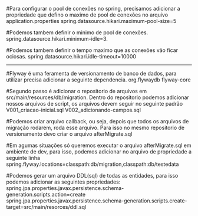 #Para configurar o pool de conexões no spring, precisamos adicionar a propriedade que defino o maximo de pool de 
conexões no arquivo application.properties
spring.datasource.hikari.maximum-pool-size=5

#Podemos tambem definir o minimo de pool de conexões.
spring.datasource.hikari.minimum-idle=3.

#Podemos tambem definir o tempo maximo que as conexões vão ficar ociosas.
spring.datasource.hikari.idle-timeout=10000

--------------------------
#Flyway é uma feramenta de versionamento de banco de dados, para utilizar precisa adicionar a seguinte
dependencia.
<dependency>
	<groupId>org.flywaydb</groupId>
	<artifactId>flyway-core</artifactId>
</dependency>

#Segundo passo é adicionar o repositorio de arquivos em src/main/resources/db/migration.
Dentro do repositorio podemos adicionar nossos arquivos de script, os arquivos devem seguir no seguinte padrão 
V001_criacao-inicial.sql
V002_adicionando-campos.sql

#Podemos criar arquivo callback, ou seja, depois que todos os arquivos de migração rodarem, roda esse arquivo.
Para isso no mesmo repositorio de versionamento devo criar o arquivo afterMigrate.sql

#Em agumas situações só queremos executar o arquivo afterMigrate.sql em ambiente de dev, para isso, podemos adicionar no
arquivo de propriedade a seguinte linha
spring.flyway.locations=classpath:db/migration,classpath:db/testedata



#Podemos gerar um arquivo DDL(sql) de todas as entidades, para isso podemos adicionar as seguintes propriedades:
spring.jpa.properties.javax.persistence.schema-generation.scripts.action=create
spring.jpa.properties.javax.persistence.schema-generation.scripts.create-target=src/main/resorces/ddl.sql
